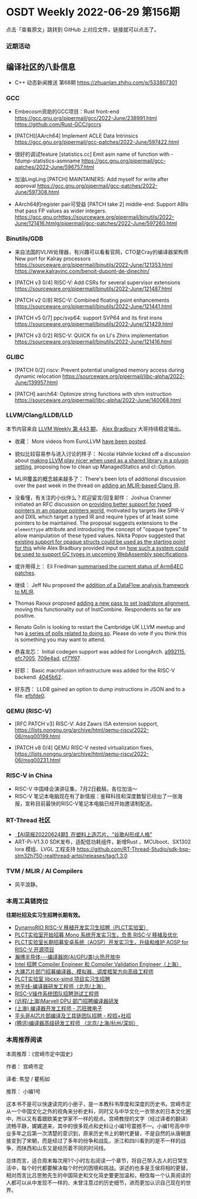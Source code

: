 # OSDT Weekly 2022-06-29 第156期

点击「查看原文」跳转到 GitHub 上对应文件，链接就可以点击了。

### 近期活动

## 编译社区的八卦信息

- C++ 动态新闻推送 第68期 https://zhuanlan.zhihu.com/p/533807301

### GCC

- Embecosm资助的GCC项目：Rust front-end
  https://gcc.gnu.org/pipermail/gcc/2022-June/238991.html
  https://github.com/Rust-GCC/gccrs

- [PATCH][AArch64] Implement ACLE Data Intrinsics
  https://gcc.gnu.org/pipermail/gcc-patches/2022-June/597422.html

- 很好的调试feature
  [statistics.cc] Emit asm name of function with -fdump-statistics-asmname
  https://gcc.gnu.org/pipermail/gcc-patches/2022-June/596757.html

- 加油LingLing
  [PATCH] MAINTAINERS: Add myself for write after approval
  https://gcc.gnu.org/pipermail/gcc-patches/2022-June/597308.html

- AArch64的register pair可受益
  [PATCH take 2] middle-end: Support ABIs that pass FP values as wider integers.
  https://gcc.gnu.orhttps://sourceware.org/pipermail/binutils/2022-June/121416.htmlg/pipermail/gcc-patches/2022-June/597260.html

### Binutils/GDB

- 来自法国的VLIW处理器，有兴趣可以看看官网，CTO是Cray的编译器架构师
  New port for Kalray processors
  https://sourceware.org/pipermail/binutils/2022-June/121353.html
  https://www.kalrayinc.com/benoit-dupont-de-dinechin/

- [PATCH v3 0/4] RISC-V: Add CSRs for several supervisor extensions
  https://sourceware.org/pipermail/binutils/2022-June/121487.html

- [PATCH v2 0/8] RISC-V: Combined floating point enhancements
  https://sourceware.org/pipermail/binutils/2022-June/121441.html

- [PATCH v5 0/7] ppc/svp64: support SVP64 and its first insns
  https://sourceware.org/pipermail/binutils/2022-June/121429.html

- [PATCH v3 0/2] RISC-V: QUICK fix on Li's Zhinx implementation
  https://sourceware.org/pipermail/binutils/2022-June/121416.html

### GLIBC

- [PATCH 0/2] riscv: Prevent potential unaligned memory access during dynamic relocation
  https://sourceware.org/pipermail/libc-alpha/2022-June/139957.html

- [PATCH] aarch64: Optimize string functions with shrn instruction
  https://sourceware.org/pipermail/libc-alpha/2022-June/140068.html

### LLVM/Clang/LLDB/LLD

本节内容来自 [LLVM Weekly 第 443 期](http://llvmweekly.org/issue/443)，
[Alex Bradbury](https://www.linkedin.com/in/alex-bradbury/) 大哥持续稳定输出。

* 收藏： More videos from EuroLLVM [have been posted](https://www.youtube.com/channel/UCv2_41bSAa5Y_8BacJUZfjQ).

* 貌似比较容易参与进入讨论的样子： Nicolai Hähnle kicked off a discussion about [making LLVM play nicer when used as a shared library in a plugin setting](https://discourse.llvm.org/t/making-llvm-play-nice-r-when-used-as-a-shared-library-in-a-plugin-setting/63306), proposing how to clean up ManagedStatics and cl::Option.

* MLIR覆盖的概念越来越多了： There's been lots of additional discussion over the past week in the thread on [adding an MLIR-based Clang IR](https://discourse.llvm.org/t/rfc-an-mlir-based-clang-ir-cir/63319).

* 没看懂，有关注的小伙伴么？欢迎留言/回复邮件： Joshua Cranmer initiated an RFC discussion on [providing better support for typed pointers in an opaque pointers world](https://discourse.llvm.org/t/rfc-better-support-for-typed-pointers-in-an-opaque-pointer-world/63339), motivated by targets like SPIR-V and DXIL which target a typed IR and require types of at least some pointers to be maintained. The proposal suggests extensions to the `elementtype` attribute and introducing the concept of "opaque types" to allow manipulation of these typed values.  Nikita Popov suggested that [existing support for opaque structs could be used as the starting point for this](https://discourse.llvm.org/t/rfc-better-support-for-typed-pointers-in-an-opaque-pointer-world/63339/9) while Alex Bradbury provided input on [how such a system could be used to support GC types in upcoming WebAssembly specifications](https://discourse.llvm.org/t/rfc-better-support-for-typed-pointers-in-an-opaque-pointer-world/63339/8).

* 或许用得上： Eli Friedman [summarised the current status of Arm64EC patches](https://discourse.llvm.org/t/enabling-opaque-pointers-by-default/61322/36).

* 继续： Jeff Niu proposed the [addition of a DataFlow analysis framework to MLIR](https://discourse.llvm.org/t/rfc-a-dataflow-analysis-framework/63340).

* Thomas Raoux proposed [adding a new pass to set load/store alignment](https://discourse.llvm.org/t/rfc-add-more-powerful-pass-to-set-load-store-alignment/63410), moving this functionality out of InstCombine. Respondents so far are positive.

* Renato Golin is looking to restart the Cambridge UK LLVM meetup and has [a series of polls related to doing so](https://discourse.llvm.org/t/llvm-social-cambridge-uk-call-for-participation/63452).  Please do vote if you think this is something you may want to attend.

* 恭喜龙芯： Initial codegen support was added for LoongArch.
  [a992115](https://reviews.llvm.org/rGa9921155450a),
  [efc7005](https://reviews.llvm.org/rGefc70058d90d),
  [709e4ad](https://reviews.llvm.org/rG709e4ad0d9f0),
  [cf71f97](https://reviews.llvm.org/rGcf71f97bb11c).

* 好耶： Basic macrofusion infrastructure was added for the RISC-V backend.
  [4045b62](https://reviews.llvm.org/rG4045b62d4cc9).

* 好东西： LLDB gained an option to dump instructions in JSON and to a file.
  [efbfde0](https://reviews.llvm.org/rGefbfde0dd0f9).

### QEMU (RISC-V)

- [RFC PATCH v3] RISC-V: Add Zawrs ISA extension support,
  https://lists.nongnu.org/archive/html/qemu-riscv/2022-06/msg00199.html

- [PATCH v8 0/4] QEMU RISC-V nested virtualization fixes,
  https://lists.nongnu.org/archive/html/qemu-riscv/2022-06/msg00231.html

### RISC-V in China

- RISC-V 中国峰会演讲征集，7月2日截稿，各位加油～
- RISC-V 笔记本电脑现在有了新情报：鉴释科技和深度数智已经出了一张海报，宣称目前最快的RISC-V笔记本电脑已经开始邀请制配送。

### RT-Thread 社区

- [【AI简报20220624期】在塑料上造芯片、​“谷歌AI形成人格”](https://mp.weixin.qq.com/s/O4UNdBasjJVij71YQ_wsag)
- ART-Pi-V1.3.0 SDK发布，适配低功耗组件，新增Rust 、MCUboot、SX1302 lora 模组、LVGL 工程支持 https://github.com/RT-Thread-Studio/sdk-bsp-stm32h750-realthread-artpi/releases/tag/1.3.0



### TVM / MLIR / AI Compilers

- 风平浪静。

### 本周工具链岗位

**往期社招及实习生招聘长期有效。**

- [DynamoRIO RISC-V 移植开发实习生招聘（PLCT实验室）](https://mp.weixin.qq.com/s/J_5TjT6DOqeOXJXQI5VQxw)
- [PLCT实验室开始招募 Mono 系统开发实习生，负责 RISC-V 移植及优化](https://mp.weixin.qq.com/s/whEW7Hay1jIP1tBzIPay1A)
- [PLCT实验室长期招募安卓系统（AOSP）开发实习生，升级和维护 AOSP for RISC-V 开源项目](https://mp.weixin.qq.com/s/dJP2cEB1nex2inR5c-cJog)
- [瀚博半导体---编译器岗(AI/GPU类)火热开放中](https://mp.weixin.qq.com/s/8_KjZYa2Il4PglaGyBWk4Q)
- [Intel 招聘 Compiler Engineer 和 Compiler Validation Engineer（上海）](https://mp.weixin.qq.com/s/I3DWxXODNoLRr0kN2xMZLQ)
- [大疆芯片部门招募编译器、模拟器、调度框架方向高级工程师](https://mp.weixin.qq.com/s/Wn5NzAtUTwQNXKRvMVQWLA)
- [PLCT实验室 libcxx-simd 项目实习生招聘](https://mp.weixin.qq.com/s/EIVx5cY74GlodirySY97Qw)
- [地平线-编译器研发工程师（北京/上海）](https://mp.weixin.qq.com/s/MYObl7iWIbyrTz9hCmKWYA)
- [RISC-V操作系统团队招聘测试工程师](https://mp.weixin.qq.com/s/inLFS4pI1F74m_oJ2I7xjQ)
- [(远程/上海)Marvell DPU 部门招聘编译器研发](https://mp.weixin.qq.com/s/B6JjAhF3TZjezD1tjYHDaw)
- [(上海) 编译器开发工程师 - 芯旺微电子](https://mp.weixin.qq.com/s/nqe1-7qffnc0CaejYkpKyw)
- [平头哥AI芯片部编译及工具链团队招聘 - 校招+社招](https://mp.weixin.qq.com/s/kARbXtJotRPCNMrV-yOanA)
- [(腾讯)编译器高级研发工程师 （北京/上海/杭州/深圳）](https://mp.weixin.qq.com/s/DF-2qmHmpKZtJ1djHXM1Ug)

### 本周推荐阅读

本周推荐：《宫崎市定中国史》

作者： 宫崎市定

译者: 焦堃 / 瞿柘如

推荐： 小编1号

这本书不是可以快速读完的小册子，是一本教科书厚度和深度的历史书。宫崎市定从一个中国文化之外的视角来分析史料，同时又与中华文化一衣带水的日本文化圈中，所以又有着跟欧美史学家不一样的观点。宫崎教授的文字（经过译者的翻译）流畅平静，娓娓道来，其中的很多观点和史料让小编1号震撼不一。小编1号高中毕业多年之后第一次清楚的意识到，原来历史书上的朝代更替，不是自然的从唐朝直接变到了宋朝，而是经过了多年的纷争和战乱，浙江和四川看到的是不一样的战争，而陕西和山东又是经历着不同的时间线。

总体而言，适合周末每次用1个小时左右阅读一个章节，将自己带入古人的日常生活中，每个时代都要解决每个时代的困境和挑战。讲述的也多是王侯将相的更替，相对而言比吕思勉先生的中国简史和文化简史要更加温和，相信每一个认真阅读的人都可以从中发现不一样的、未曾注意过的历史细节，进而更加认识自己现在的世界。

